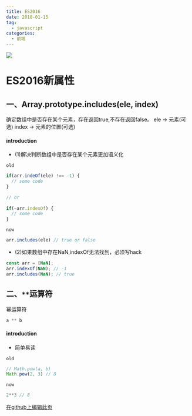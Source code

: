 ```yaml
---
title: ES2016
date: 2018-01-15
tag: 
  - javascript
categories:
  - 前端
---
```

![](/imgs/javascript/theme/ecma.png)

# ES2016新属性

## 一、Array.prototype.includes(ele, index)
确定数组中是否存在某个元素，存在返回true,不存在返回false。
ele -> 元素(可选)
index -> 元素的位置(可选)

#### introduction

* (1)解决判断数组中是否存在某个元素更加语义化

`old`
```javascript
if(arr.indeOf(ele) !== -1) {
  // some code
}

// or
 
if(~arr.indexOf) {
  // some code
}
```
`now`

```javascript
arr.includes(ele) // true or false
```

* (2)如果数组中存在NaN,indexOf无法找到，必须写hack

```javascript
const arr = [NaN];
arr.indexOf(NaN); // -1
arr.includes(NaN); // true
```

## 二、`**`运算符
幂运算符
```javascript
a ** b 
```

#### introduction

* 简单易读

`old`
```javascript
// Math.pow(a, b)
Math.pow(2, 3) // 8
```

`now`
```javascript
2**3 // 8
```

[在github上编辑此页](https://github.com/Iwouldliketobeapig/hexo-dt/edit/master/source/_posts/Ecma/es7.md)